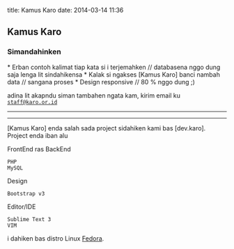 title: Kamus Karo
date: 2014-03-14 11:36

<h2>Kamus Karo</h2>

<h3>Simandahinken</h3>
* Erban contoh kalimat tiap kata si i terjemahken	// databasena nggo dung saja lenga lit sindahikensa
* Kalak si ngakses [Kamus Karo] banci nambah data  // sangana proses
* Design responsive // 80 % nggo dung ;)

adina lit akapndu siman tambahen ngata kam, kirim email ku <code>staff@karo.or.id</code>
<hr><hr>
[Kamus Karo] enda salah sada project sidahiken kami bas [dev.karo]. Project enda iban alu

FrontEnd ras BackEnd
```
PHP
MySQL
```
Design
```
Bootstrap v3
```
Editor/IDE
```
Sublime Text 3
VIM
```
i dahiken bas distro Linux [Fedora].



[Kamus Karo]:http://kamuskaro.com
[dev.karo]:http://dev.karo.or.id/
[Fedora]:http://fedoraproject.org/